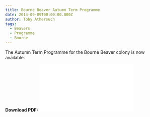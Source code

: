 ```yaml
---
title: Bourne Beaver Autumn Term Programme
date: 2014-09-09T00:00:00.000Z
author: Toby Athersuch
tags:
  - Beavers
  - Programme
  - Bourne
---
```


The Autumn Term Programme for the Bourne Beaver colony is now available.

**Download PDF:** ![2014 Bourne Beaver Autumn Term Programme.](/assets/files/news/2014/09/09/2014-Bourne-Beaver-Autumn-Term-Programme.pdf)